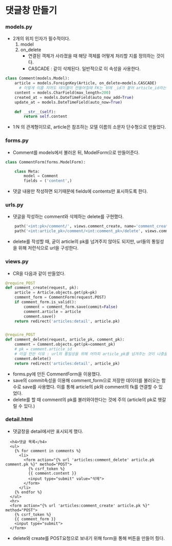 # 댓글창 만들기

### models.py

- 2개의 위치 인자가 필수적이다.
  1. model
  2. on_delete
     - 연결된 객체가 사라졌을 때 해당 객체를 어떻게 처리할 지를 정의하는 것이다.
     - CASCADE : 같이 삭제된다. 일반적으로 이 속성을 사용한다.

```python
class Comment(models.Model):
    article = models.ForeignKey(Article, on_delete=models.CASCADE)
      # 이렇게 이름 지어도 테이블이 만들어질때 FK는 뒤에 _id가 붙어 article_id라는 이름이 된다.
    content = models.CharField(max_length=200)
    created_at = models.DateTimeField(auto_now_add=True)
    update_at = models.DateTimeField(auto_now=True)
    
    def __str__(self):
        return self.content
```

- 1:N 의 관계형이므로, article은 참조하는 모델 이름의 소문자 단수형으로 만들었다. 



### forms.py

- Comment를 models에서 불러온 뒤, ModelForm으로 만들어준다.

```python
class CommentForm(forms.ModelForm):

    class Meta:
        model = Comment
        fields = ('content',)
```

- 댓글 내용만 작성하면 되기때문에 fields에 contents만 표시하도록 한다.



### urls.py

- 댓글을 작성하는 comment와 삭제하는 delete를 구현했다.

```python
    path('<int:pk>/comment/', views.comment_create, name='comment_create'),
    path('<int:article_pk>/comment/<int:comment_pk>/delete', views.comment_delete, name='comment_delete'),
```

- delete를 작성할 때, 굳이 article의 pk를 넘겨주지 않아도 되지만, url들의 통일성을 위해 저런식으로 url을 구성한다.



### views.py

- CR을 다음과 같이 만들었다.

```python
@require_POST
def comment_create(request, pk):
    article = Article.objects.get(pk=pk)
    comment_form = CommentForm(request.POST)
    if comment_form.is_valid():
        comment = comment_form.save(commit=False)
        comment.article = article
        comment.save()
    return redirect('articles:detail', article.pk)


@require_POST
def comment_delete(request, article_pk, comment_pk):
    comment = Comment.objects.get(pk=comment_pk)
    # pk = comment.article_id
    # 이걸 안쓴 이유 : url의 통일성을 위해 어차피 article_pk를 넘겨주는 것이 나중을 위해서 좋기 때문에
    comment.delete()
    return redirect('articles:detail', article_pk)
```

- forms.py에 만든 CommentForm을 이용했다.
- save의 commit속성을 이용해 comment_form으로 저장한 데이터를 불러오는 함수로 save를 사용했다. 이를 통해 article의 pk와 comment의 fk를 연결할 수 있었다.
- delete를 할 때 comment의 pk를 불러와야한다는 것에 주의 (article의 pk로 헷갈릴 수 있다.)



### detail.html

- 댓글창을 detail에서만 표시되게 했다.

```django
  <h4>댓글 목록</h4>
  <ul>
    {% for comment in comments %}
      <li>
        <form action="{% url 'articles:comment_delete' article.pk comment.pk %}" method="POST">
          {% csrf_token %}
          {{ comment.content }}
          <input type="submit" value="삭제">
        </form>
      </li>
    {% endfor %}
  </ul>
  <hr>
  <form action="{% url 'articles:comment_create' article.pk %}" method="POST">
    {% csrf_token %}
    {{ comment_form }}
    <input type="submit">
  </form>
```

- delete와 create를 POST요청으로 보내기 위해 form을 통해 버튼을 만들어 줬다.
